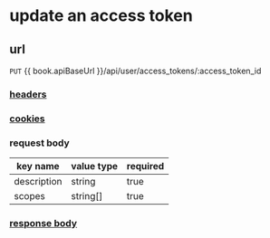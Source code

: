 # update an access token

## url

`PUT` {{ book.apiBaseUrl }}/api/user/access_tokens/:access_token_id

### [headers](../request/headers.html)

### [cookies](../request/cookies.html)

### request body

key name | value type | required
--- | --- | ---
description | string | true
scopes | string[] | true

### [response body](../response.html)
